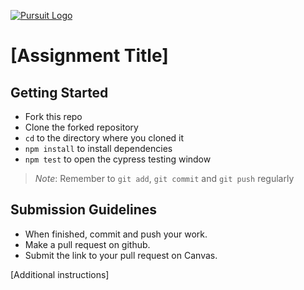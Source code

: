 [![Pursuit Logo](https://avatars1.githubusercontent.com/u/5825944?s=200&v=4)](https://pursuit.org)

# [Assignment Title]

## Getting Started
* Fork this repo
* Clone the forked repository
* `cd` to the directory where you cloned it
* `npm install` to install dependencies
* `npm test` to open the cypress testing window

> *Note*: Remember to `git add`, `git commit` and `git push` regularly

## Submission Guidelines
  * When finished, commit and push your work.
  * Make a pull request on github.
  * Submit the link to your pull request on Canvas.

[Additional instructions]